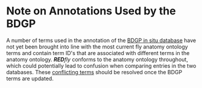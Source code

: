 # Note on Annotations Used by the BDGP

A number of terms used in the annotation of the [BDGP in situ database](http://www.fruitfly.org/cgi-bin/ex/insitu.pl) have not yet been brought into line with the most current fly anatomy ontology terms and contain term ID's that are associated with different terms in the anatomy ontology. _**RED**fly_ conforms to the anatomy ontology throughout, which could potentially lead to confusion when comparing entries in the two databases. These [conflicting terms](http://redfly.ccr.buffalo.edu/conflicting_terms.php) should be resolved once the BDGP terms are updated.
